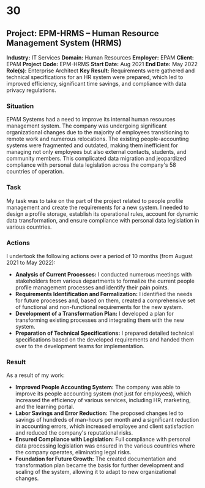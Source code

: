 # 30
## Project: EPM-HRMS – Human Resource Management System (HRMS)

**Industry:** IT Services
**Domain:** Human Resources
**Employer:** EPAM
**Client:** EPAM
**Project Code:** EPM-HRMS
**Start Date:** Aug 2021
**End Date:** May 2022
**Role(s):** Enterprise Architect
**Key Result:** Requirements were gathered and technical specifications for an HR system were prepared, which led to improved efficiency, significant time savings, and compliance with data privacy regulations.

### Situation
EPAM Systems had a need to improve its internal human resources management system. The company was undergoing significant organizational changes due to the majority of employees transitioning to remote work and numerous relocations. The existing people-accounting systems were fragmented and outdated, making them inefficient for managing not only employees but also external contacts, students, and community members. This complicated data migration and jeopardized compliance with personal data legislation across the company's 58 countries of operation.

### Task
My task was to take on the part of the project related to people profile management and create the requirements for a new system. I needed to design a profile storage, establish its operational rules, account for dynamic data transformation, and ensure compliance with personal data legislation in various countries.

### Actions
I undertook the following actions over a period of 10 months (from August 2021 to May 2022):
* **Analysis of Current Processes:** I conducted numerous meetings with stakeholders from various departments to formalize the current people profile management processes and identify their pain points.
* **Requirements Identification and Formalization:** I identified the needs for future processes and, based on them, created a comprehensive set of functional and non-functional requirements for the new system.
* **Development of a Transformation Plan:** I developed a plan for transforming existing processes and integrating them with the new system.
* **Preparation of Technical Specifications:** I prepared detailed technical specifications based on the developed requirements and handed them over to the development teams for implementation.

### Result
As a result of my work:
* **Improved People Accounting System:** The company was able to improve its people accounting system (not just for employees), which increased the efficiency of various services, including HR, marketing, and the learning portal.
* **Labor Savings and Error Reduction:** The proposed changes led to savings of hundreds of man-hours per month and a significant reduction in accounting errors, which increased employee and client satisfaction and reduced the company's reputational risks.
* **Ensured Compliance with Legislation:** Full compliance with personal data processing legislation was ensured in the various countries where the company operates, eliminating legal risks.
* **Foundation for Future Growth:** The created documentation and transformation plan became the basis for further development and scaling of the system, allowing it to adapt to new organizational changes.


